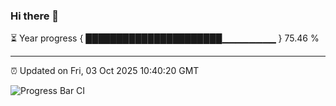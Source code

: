 ### Hi there 👋

⏳ Year progress { ██████████████████████▁▁▁▁▁▁▁▁ } 75.46 %

---

⏰ Updated on Fri, 03 Oct 2025 10:40:20 GMT

![Progress Bar CI](https://github.com/IshwaranRudhara/GIT-ACTION/workflows/Progress%20Bar%20CI/badge.svg)
